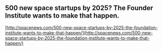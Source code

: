 ## 500 new space startups by 2025? The Founder Institute wants to make that happen.
  
  [http://spacenews.com/500-new-space-startups-by-2025-the-foundation-institute-wants-to-make-that-happen/](http://spacenews.com/500-new-space-startups-by-2025-the-foundation-institute-wants-to-make-that-happen/)